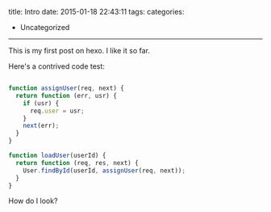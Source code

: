 title: Intro
date: 2015-01-18 22:43:11
tags:
categories: 
- Uncategorized
---
This is my first post on hexo. I like it so far.
<!--more-->
Here's a contrived code test:
```javascript

function assignUser(req, next) {
  return function (err, usr) {
    if (usr) {
      req.user = usr;
    }
    next(err);
  }
}

function loadUser(userId) {
  return function (req, res, next) {
    User.findById(userId, assignUser(req, next));
  }
}
```
How do I look?
